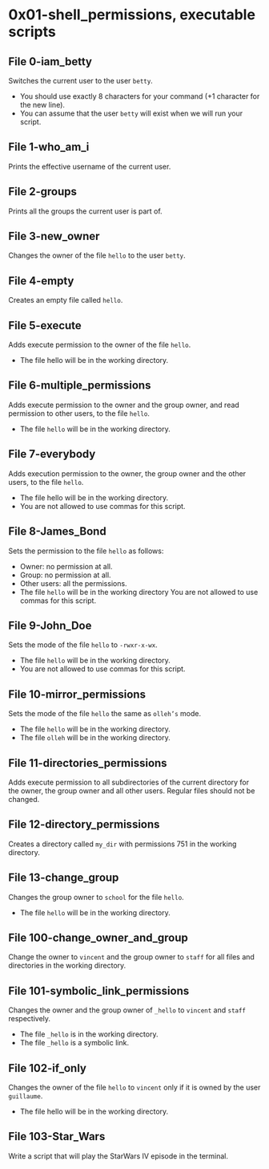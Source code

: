 # 0x01-shell_permissions, executable scripts

## File 0-iam_betty
Switches the current user to the user `betty`.
- You should use exactly 8 characters for your command (+1 character for the new line).
- You can assume that the user `betty` will exist when we will run your script.

## File 1-who_am_i
Prints the effective username of the current user.

## File 2-groups
Prints all the groups the current user is part of.

## File 3-new_owner
Changes the owner of the file `hello` to the user `betty`.

## File 4-empty
Creates an empty file called `hello`.

## File 5-execute
Adds execute permission to the owner of the file `hello`.
- The file hello will be in the working directory.

## File 6-multiple_permissions
Adds execute permission to the owner and the group owner, and read permission to other users, to the file `hello`.
- The file `hello` will be in the working directory.

## File 7-everybody
Adds execution permission to the owner, the group owner and the other users, to the file `hello`.
- The file hello will be in the working directory.
- You are not allowed to use commas for this script.

## File 8-James_Bond
Sets the permission to the file `hello` as follows:
- Owner: no permission at all.
- Group: no permission at all.
- Other users: all the permissions.
- The file `hello` will be in the working directory You are not allowed to use commas for this script.

## File 9-John_Doe
Sets the mode of the file `hello` to `-rwxr-x-wx`.
- The file `hello` will be in the working directory.
- You are not allowed to use commas for this script.

## File 10-mirror_permissions
Sets the mode of the file `hello` the same as `olleh’s` mode.
- The file `hello` will be in the working directory.
- The file `olleh` will be in the working directory.

## File 11-directories_permissions
Adds execute permission to all subdirectories of the current directory for the owner, the group owner and all other users. Regular files should not be changed.

## File 12-directory_permissions
Creates a directory called `my_dir` with permissions 751 in the working directory.

## File 13-change_group
Changes the group owner to `school` for the file `hello`.
- The file `hello` will be in the working directory.

## File 100-change_owner_and_group
Change the owner to `vincent` and the group owner to `staff` for all files and directories in the working directory.

## File 101-symbolic_link_permissions
Changes the owner and the group owner of `_hello` to `vincent` and `staff` respectively.
- The file `_hello` is in the working directory.
- The file `_hello` is a symbolic link.

## File 102-if_only
Changes the owner of the file `hello` to `vincent` only if it is owned by the user `guillaume`.
- The file hello will be in the working directory.

## File 103-Star_Wars
Write a script that will play the StarWars IV episode in the terminal.
